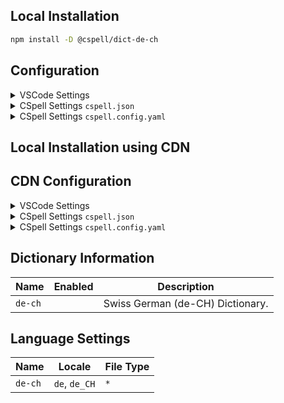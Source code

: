 ## Local Installation

```sh
npm install -D @cspell/dict-de-ch
```

## Configuration

<details>
<summary>VSCode Settings</summary>

Add the following to your VSCode settings:

**`.vscode/settings.json`**

```jsonc
{
  "cSpell.import": ["@cspell/dict-de-ch/cspell-ext.json"],
  "cSpell.language": "de, de_CH",
}
```

</details>

<details>
<summary>CSpell Settings <code>cspell.json</code></summary>

**`cspell.json`**

```jsonc
{
  "import": ["@cspell/dict-de-ch/cspell-ext.json"],
  "language": "de, de_CH",
}
```

</details>

<details>
<summary>CSpell Settings <code>cspell.config.yaml</code></summary>

**`cspell.config.yaml`**

```yaml
import:
  - '@cspell/dict-de-ch/cspell-ext.json'
language: de, de_CH
```

</details>

## Local Installation using CDN

## CDN Configuration

<details>
<summary>VSCode Settings</summary>

Add the following to your VSCode settings:

**`.vscode/settings.json`**

```jsonc
{
  "cSpell.import": ["https://cdn.jsdelivr.net/npm/@cspell/dict-de-ch@latest/cspell-ext.json/cspell-ext.json"],
  "cSpell.language": "de, de_CH",
}
```

</details>

<details>
<summary>CSpell Settings <code>cspell.json</code></summary>

**`cspell.json`**

```jsonc
{
  "import": ["https://cdn.jsdelivr.net/npm/@cspell/dict-de-ch@latest/cspell-ext.json/cspell-ext.json"],
  "language": "de, de_CH",
}
```

</details>

<details>
<summary>CSpell Settings <code>cspell.config.yaml</code></summary>

**`cspell.config.yaml`**

```yaml
import:
  - https://cdn.jsdelivr.net/npm/@cspell/dict-de-ch@latest/cspell-ext.json/cspell-ext.json
language: de, de_CH
```

</details>

## Dictionary Information

| Name    | Enabled | Description                      |
| ------- | ------- | -------------------------------- |
| `de-ch` |         | Swiss German (de-CH) Dictionary. |

## Language Settings

| Name    | Locale        | File Type |
| ------- | ------------- | --------- |
| `de-ch` | `de`, `de_CH` | `*`       |
